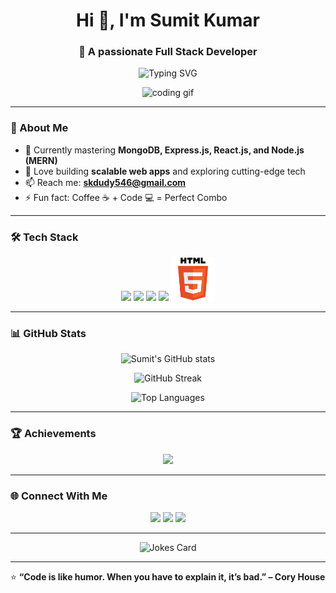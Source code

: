 <!-- 💫 Animated GitHub Profile README – Sumit Kumar -->
<h1 align="center">Hi 👋, I'm Sumit Kumar</h1>
<h3 align="center">🚀 A passionate Full Stack Developer</h3>

<p align="center">
  <img src="https://readme-typing-svg.demolab.com?font=Fira+Code&pause=1000&color=00F5D4&center=true&vCenter=true&width=500&lines=Frontend+Developer;Backend+Developer;Full+Stack+Developer" alt="Typing SVG" />
</p>

<p align="center">
  <img src="https://camo.githubusercontent.com/2366b34bb903c09617990fb5fff4622f3e941349e846ddb7e73df872a9d21233/68747470733a2f2f63646e2e6472696262626c652e636f6d2f75736572732f3733303730332f73637265656e73686f74732f363538313234332f6176656e746f2e676966" alt="coding gif" width="500"/>
</p>

---

### 🚀 About Me  
- 🌱 Currently mastering **MongoDB, Express.js, React.js, and Node.js (MERN)**  
- 🧠 Love building **scalable web apps** and exploring cutting-edge tech  
- 📫 Reach me: **skdudy546@gmail.com**  
- ⚡ Fun fact: Coffee ☕ + Code 💻 = Perfect Combo  

---

### 🛠️ Tech Stack

<p align="center">
  <img src="https://raw.githubusercontent.com/devicons/devicon/master/icons/react/react-original.gif" width="70" />
  <img src="https://raw.githubusercontent.com/devicons/devicon/master/icons/nodejs/nodejs-original.gif" width="70" />
  <img src="https://raw.githubusercontent.com/devicons/devicon/master/icons/mongodb/mongodb-original.gif" width="70" />
  <img src="https://raw.githubusercontent.com/devicons/devicon/master/icons/javascript/javascript-original.gif" width="70" />
  <img src="https://raw.githubusercontent.com/devicons/devicon/master/icons/html5/html5-original-wordmark.svg" width="70" />
</p>

---

### 📊 GitHub Stats

<p align="center">
  <img src="https://github-readme-stats.vercel.app/api?username=sumitkumar-2004&show_icons=true&theme=tokyonight" alt="Sumit's GitHub stats" />
</p>

<p align="center">
  <img src="https://streak-stats.demolab.com?user=sumitkumar-2004&theme=tokyonight" alt="GitHub Streak" />
</p>

<p align="center">
  <img src="https://github-readme-stats.vercel.app/api/top-langs/?username=sumitkumar-2004&layout=compact&theme=tokyonight" alt="Top Languages" />
</p>

---

### 🏆 Achievements

<p align="center">
  <img src="https://github-profile-trophy.vercel.app/?username=sumitkumar-2004&theme=tokyonight&no-frame=true&row=1&column=7" />
</p>

---

### 🌐 Connect With Me

<p align="center">
  <a href="mailto:skdudy546@gmail.com"><img src="https://img.shields.io/badge/Gmail-D14836?style=for-the-badge&logo=gmail&logoColor=white" /></a>
  <a href="https://instagram.com/s.kumar.2580"><img src="https://img.shields.io/badge/Instagram-E4405F?style=for-the-badge&logo=instagram&logoColor=white" /></a>
  <a href="https://linkedin.com/in/YOUR-LINKEDIN"><img src="https://img.shields.io/badge/LinkedIn-0077B5?style=for-the-badge&logo=linkedin&logoColor=white" /></a>
</p>

---

<p align="center">
  <img src="https://readme-jokes.vercel.app/api?theme=tokyonight" alt="Jokes Card" />
</p>

---

⭐ **“Code is like humor. When you have to explain it, it’s bad.” – Cory House**
